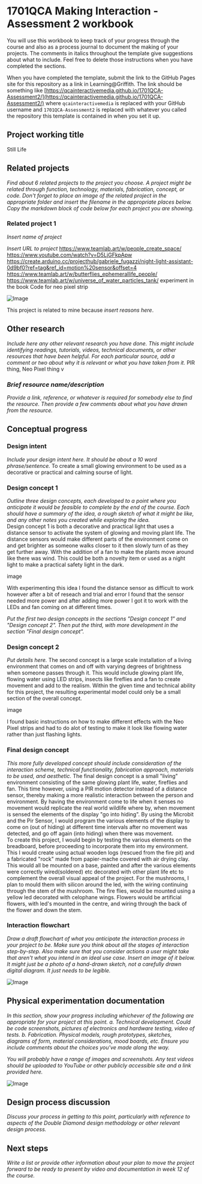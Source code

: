 # 1701QCA Making Interaction - Assessment 2 workbook

You will use this workbook to keep track of your progress through the course and also as a process journal to document the making of your projects. The comments in italics throughout the template give suggestions about what to include. Feel free to delete those instructions when you have completed the sections.

When you have completed the template, submit the link to the GitHub Pages site for this repository as a link in Learning@Griffith. The link should be something like [https://qcainteractivemedia.github.io/1701QCA-Assessment2/](https://qcainteractivemedia.github.io/1701QCA-Assessment2/) where `qcainteractivemedia` is replaced with your GitHub username and `1701QCA-Assessment2` is replaced with whatever you called the repository this template is contained in when you set it up.

## Project working title ##
Still Life

## Related projects ##
*Find about 6 related projects to the project you choose. A project might be related through  function, technology, materials, fabrication, concept, or code. Don't forget to place an image of the related project in the appropriate folder and insert the filename in the appropriate places below. Copy the markdown block of code below for each project you are showing.*

### Related project 1 ###
*Insert name of project*

*Insert URL to project*  https://www.teamlab.art/w/people_create_space/        https://www.youtube.com/watch?v=D5LjGFkpApw     https://create.arduino.cc/projecthub/gabriele_fugazzi/night-light-assistant-0d9bf0?ref=tag&ref_id=motion%20sensor&offset=4          https://www.teamlab.art/w/butterflies_ephemerallife_people/     https://www.teamlab.art/w/universe_of_water_particles_tank/     experiment in the book    Code for neo pixel strip

![Image](missingimage.png)

This project is related to mine because *insert reasons here*.

## Other research ##
*Include here any other relevant research you have done. This might include identifying readings, tutorials, videos, technical documents, or other resources that have been helpful. For each particular source, add a comment or two about why it is relevant or what you have taken from it.*     PIR thing,    Neo Pixel thing 
v
### *Brief resource name/description* ###

*Provide a link, reference, or whatever is required for somebody else to find the resource. Then provide a few comments about what you have drawn from the resource.*

## Conceptual progress ##

### Design intent ###
*Include your design intent here. It should be about a 10 word phrase/sentence.*  To create a small glowing environment to be used as a decorative or practical and calming sourse of light.

### Design concept 1 ###
*Outline three design concepts, each developed to a point where you anticipate it would be feasible to complete by the end of the course. Each should have a summary of the idea, a rough sketch of what it might be like, and any other notes you created while exploring the idea.*   
Design concept 1 is both a decorative and practical light that uses a distance sensor to activate the system of  glowing and moving  plant life.  The distance sensors would make different parts of the environment come on and get brighter as someone walks closer to it then slowly turn of as they get further away.  With the addition of a fan to make the plants move around like there was wind.  This could be both a novelty item or used as a night light to make a practical safety light in the dark.

image

With experimenting this idea I found the distance sensor as difficult to work however after a bit of reseach and trial and error I found that the sensor needed more power and after adding more power I got it to work with the LEDs and fan coming on at different times.

*Put the first two design concepts in the sections "Design concept 1" and "Design concept 2". Then put the third, with more development in the section "Final design concept".*

### Design concept 2 ###
*Put details here.*
The second concept is a large scale installation of a living environment that comes on and off with varying degrees of brightness when someone passes through it.  This would include glowing plant life, flowing water using LED strips, insects like fireflies and a fan to create movement and add to the realism.  Within the given time and technical ability for this project, the resulting experimental model could only be a small section of the overall concept.

image

I found basic instructions on how to make different effects with the Neo Pixel strips and had to do alot of testing to make it look like flowing water rather than just flashing lights.


### Final design concept ###
*This more fully developed concept should include consideration of the interaction scheme, technical functionality, fabrication approach, materials to be used, and aesthetic.* 
The final design concept is a small "living" environment consisting of the same glowing plant life, water, fireflies and fan.  This time however, using a PIR motion detector instead of a distance sensor, thereby making  a more realistic interaction between the person and environment.  By having the environment come to life when it senses no movement would replicate the real world wildlife where by, when movement is sensed the elements of the display "go into hiding".  By using the Microbit and the Pir Sensor, I would program the various elements of the display to come on (out of hiding) at different time intervals after no movement was detected, and go off again (into hiding) when there was movement.  
To create this project, I would begin by testing the various elements on the breadboard, before proceeding to incorporate them into my environment.  This I would create using actual wooden logs (rescued from the fire pit) and a fabricated "rock" made from papier-mache covered with air drying clay.  This would all be mounted on a base, painted and after the various elements were correctly wired(soldered) etc decorated with other plant life etc to complement the overall visual appeal of the project. For the mushrooms, I plan to mould them with silicon around the led, with the wiring continuing through the stem of the mushroom.  The fire flies, would be mounted using a yellow led decorated with celophane wings.  Flowers would be artificial flowers, with led's mounted in the centre, and wiring through the back of the flower and down the stem.


### Interaction flowchart ###
*Draw a draft flowchart of what you anticipate the interaction process in your project to be. Make sure you think about all the stages of interaction step-by-step. Also make sure that you consider actions a user might take that aren't what you intend in an ideal use case. Insert an image of it below. It might just be a photo of a hand-drawn sketch, not a carefully drawn digital diagram. It just needs to be legible.*

![Image](missingimage.png)

## Physical experimentation documentation ##

*In this section, show your progress including whichever of the following are appropriate for your project at this point.
a.	Technical development. Could be code screenshots, pictures of electronics and hardware testing, video of tests. 
b.	Fabrication. Physical models, rough prototypes, sketches, diagrams of form, material considerations, mood boards, etc.
Ensure you include comments about the choices you've made along the way.*

*You will probably have a range of images and screenshots. Any test videos should be uploaded to YouTube or other publicly accessible site and a link provided here.*

![Image](missingimage.png)

## Design process discussion ##
*Discuss your process in getting to this point, particularly with reference to aspects of the Double Diamond design methodology or other relevant design process.*

## Next steps ##
*Write a list or provide other information about your plan to move the project forward to be ready to present by video and documentation in week 12 of the course.*
